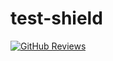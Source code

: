 # test-shield

[![GitHub Reviews](https://githubreviews.com/shield/jashkenas/underscore.svg)](https://githubreviews.com/jashkenas/underscore)
